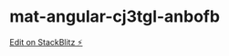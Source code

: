 # mat-angular-cj3tgl-anbofb

[Edit on StackBlitz ⚡️](https://stackblitz.com/edit/mat-angular-cj3tgl-anbofb)